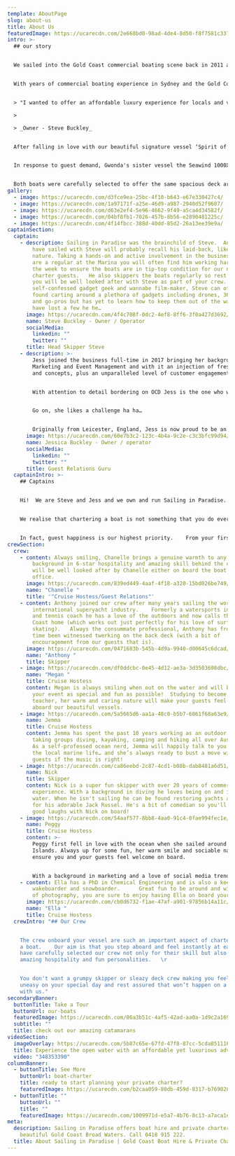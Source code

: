 ```yaml
---
template: AboutPage
slug: about-us
title: About Us
featuredImage: https://ucarecdn.com/2e668bd0-98ad-4de4-8d50-f8f7581c3377/
intro: >-
  ## our story


  We sailed into the Gold Coast commercial boating scene back in 2011 and thanks to our loyal guests and amazing crew we are thrilled to have grown to where we are now, offering 2 beautiful sailing catamarans for private charters and cruises departing from Marina Mirage.   


  With years of commercial boating experience in Sydney and the Gold Coast including skippering charter boats, water taxis, jet boats and commercial jet skis, Sailing in Paradise owner Steve Buckley brought a new style of sailing experience to the Coast.   


  > "I wanted to offer an affordable luxury experience for locals and visitors to get out on the water and experience the Gold Coast’s beautiful waterways and islands.  But most of all HAVE FUN doing it! "      

  >

  > _Owner - Steve Buckley_


  After falling in love with our beautiful signature vessel ‘Spirit of Gwonda’ (which remains one of the best catamarans on the water for social occasions) the dream became a reality and Sailing in Paradise was born.  


  In response to guest demand, Gwonda's sister vessel the Seawind 1000XL joined our fleet in 2018!


  Both boats were carefully selected to offer the same spacious deck area, stable sailing and beach landing capabilities.
gallery:
  - image: https://ucarecdn.com/d3fce9ea-25bc-4f10-b643-e67e330427c4/
  - image: https://ucarecdn.com/1a97171f-a25e-46d9-a987-2940d52f9607/
  - image: https://ucarecdn.com/d63e2ef4-5e96-4662-9f49-a5ca4d34582f/
  - image: https://ucarecdn.com/04bf8fb1-7026-457b-8b56-e2890481225c/
  - image: https://ucarecdn.com/4f14fbcc-388d-40dd-85d2-26a13ee39e9a/
captainSection:
  captain:
    - description: Sailing in Paradise was the brainchild of Steve.  Any of you who
        have sailed with Steve will probably recall his laid-back, likeable
        nature. Taking a hands-on and active involvement in the business, if you
        are a regular at the Marina you will often find him working hard during
        the week to ensure the boats are in tip-top condition for our next
        charter guests.   He also skippers the boats regularly so rest assured
        you will be well looked after with Steve as part of your crew.  A
        self-confessed gadget geek and wannabe film-maker, Steve can often be
        found carting around a plethora of gadgets including drones, 360 cameras
        and go-pros but has yet to learn how to keep them out of the water…we
        have lost a few he he…
      image: https://ucarecdn.com/4f4c708f-0dc2-4ef8-8ff6-3f0a427d3692/
      name: Steve Buckley - Owner / Operator
      socialMedia:
        linkedin: ""
        twitter: ""
      title: Head Skipper Steve
    - description: >-
        Jess joined the business full-time in 2017 bringing her background in
        Marketing and Event Management and with it an injection of fresh ideas
        and concepts, plus an unparalleled level of customer engagement.


        With attention to detail bordering on OCD Jess is the one who will make sure your crew are there, your catering is ready at precisely the right time and your... to be honest anything else you can throw at her…


        Go on, she likes a challenge ha ha…


        Originally from Leicester, England, Jess is now proud to be an Aussie and feels very lucky to be living in this beautiful part of the world.
      image: https://ucarecdn.com/60e7b3c2-123c-4b4a-9c2e-c3c3bfc99d94/
      name: Jessica Buckley - Owner / operator
      socialMedia:
        linkedin: ""
        twitter: ""
      title: Guest Relations Guru
  captainIntro: >-
    ## Captains


    Hi!  We are Steve and Jess and we own and run Sailing in Paradise.  


    We realise that chartering a boat is not something that you do every day. Our aim is to make the entire experience as easy as possible, so that when you finally step aboard you can really just relax and enjoy the charter.  


    In fact, guest happiness is our highest priority.    From your first enquiry, through to our optional catering/beverage packages and finally to our welcoming crew (who we are often told feel like part of the family after just a few short hours) we aim to exceed your expectations.   We encourage you to check out our social channels and Guest Reviews (Instagram, Facebook and Trip Advisor links at bottom of page) to really get a vibe for what we are about.
crewSection:
  crew:
    - content: Always smiling, Chanelle brings a genuine warmth to any charter, with a
        background in 6-star hospitality and amazing skill behind the camera you
        will be well looked after by Chanelle either on board the boat or in the
        office.
      image: https://ucarecdn.com/839ed449-4aaf-4f18-a320-15bd026be749/-/crop/748x586/0,32/-/preview/
      name: "Chanelle "
      title: '"Cruise Hostess/Guest Relations"'
    - content: Anthony joined our crew after many years sailing the world in the
        international superyacht industry.    Formerly a watersports instructor
        and tennis coach he has a love of the outdoors and now calls the Gold
        Coast home (which works out just perfectly for his love of surfing and
        skating).   Always the consummate professional, Anthony has from time to
        time been witnessed twerking on the back deck (with a bit of
        encouragement from our guests that is).
      image: https://ucarecdn.com/0471683b-545b-4d9a-9940-d00645c6dcad/-/crop/4000x3422/0,799/-/preview/
      name: "Anthony "
      title: Skipper
    - image: https://ucarecdn.com/df0ddcbc-0e45-4d12-ae3a-3d3503698dbc/-/crop/750x898/0,48/-/preview/-/enhance/21/
      name: "Megan "
      title: Cruise Hostess
      content: Megan is always smiling when out on the water and will be sure to make
        your event as special and fun as possible!  Studying to become a
        teacher, her warm and caring nature will make your guests feel at home
        aboard our beautiful vessels.
    - image: https://ucarecdn.com/5a5665d6-aa1a-48c0-b5b7-6861f68a63e9/
      name: Jemma
      title: Cruise Hostess
      content: Jemma has spent the past 10 years working as an outdoor adventure guide
        taking groups diving, kayaking, camping and hiking all over Australia.
        As a self-professed ocean nerd, Jemma will happily talk to you all about
        the local marine life… and she’s always ready to bust a move with our
        guests if the music is right!
    - image: https://ucarecdn.com/ca86eebd-2c87-4cd1-b08b-dab8481a6d51/-/preview/-/enhance/18/
      name: Nick
      title: Skipper
      content: Nick is a super fun skipper with over 20 years of commercial boating
        experience. With a background in diving he loves being on and in the
        water. When he isn't sailing he can be found restoring yachts and caring
        for his adorable Jack Russel. He's a bit of comedian so you'll have some
        good laughs with Nick on board!
    - image: https://ucarecdn.com/54aaf577-8bb8-4aa0-91c4-0fae994fec1e/-/preview/-/enhance/10/
      name: Peggy
      title: Cruise Hostess
      content: >-
        Peggy first fell in love with the ocean when she sailed around the Greek
        Islands. Always up for some fun, her warm smile and sociable nature will
        ensure you and your guests feel welcome on board. 


        With a background in marketing and a love of social media trends, she likes to capture both those candid and ‘plandid’ moments with our on board camera.
    - content: Ella has a PhD in Chemical Engineering and is also a keen surfer,
        wakeboarder and snowboarder.      Great fun to be around and with a love
        of photography, you are sure to enjoy having Ella on board your charter.
      image: https://ucarecdn.com/cb0d6732-f1ae-47af-a901-97856b14a11c/-/crop/4000x3087/0,1233/-/preview/
      name: "Ella "
      title: Cruise Hostess
  crewIntro: "## Our Crew


    The crew onboard your vessel are such an important aspect of chartering
    a boat.    Our aim is that you step aboard and feel instantly at ease so we
    have carefully selected our crew not only for their skill but also their
    amazing hospitality and fun personalities.   \r


    You don't want a grumpy skipper or sleazy deck crew making you feel
    uneasy on your special day and rest assured that won’t happen on a charter
    with us."
secondaryBanner:
  buttonTitle: Take a Tour
  buttonUrl: our-boats
  featuredImage: https://ucarecdn.com/06a3b51c-4af5-42ad-aa0a-1d9c2a169443/
  subtitle: ""
  title: check out our amazing catamarans
videoSection:
  imageOverlay: https://ucarecdn.com/5b87c65e-67fd-47f8-87cc-5cda851116da/
  title: Experience the open water with an affordable yet luxurious adventure
  video: "348353390"
columnBanner:
  - buttonTitle: See More
    buttonUrl: boat-charter
    title: ready to start planning your private charter?
    featuredImage: https://ucarecdn.com/b2caa059-80db-459d-8317-b769028c50e9/
  - buttonTitle: ""
    buttonUrl: ""
    title: ""
    featuredImage: https://ucarecdn.com/1009971d-e5a7-4b76-8c13-a7aca1eccd8c/
meta:
  description: Sailing in Paradise offers boat hire and private charters on the
    beautiful Gold Coast Broad Waters. Call 0418 915 222.
  title: About Sailing in Paradise | Gold Coast Boat Hire & Private Charters
---
```

